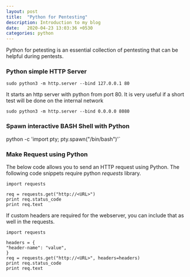 ```yaml
---
layout: post
title:  "Python for Pentesting"
description: Introduction to my blog
date:   2020-04-23 13:03:36 +0530
categories: python
---
```


Python for petesting is an essential collection of pentesting that can be helpful during pentests.

### Python simple HTTP Server

`sudo python3 -m http.server --bind 127.0.0.1 80`

It starts an http server with python from port 80. It is very useful if a short test will be done on the internal network 

`sudo python3 -m http.server --bind 0.0.0.0 8080`



### Spawn interactive BASH Shell with Python

python -c 'import pty; pty.spawn("/bin/bash")'`


### Make Request using Python

The below code allows you to send an HTTP request using Python. The following code snippets require python _requests_ library.

```
import requests

req = requests.get("http://<URL>")
print req.status_code
print req.text
```

If custom headers are required for the webserver, you can include that as well in  the requests.

```
import requests

headers = {
"header-name": "value",
}
req = requests.get("http://<URL>", headers=headers)
print req.status_code
print req.text
```
